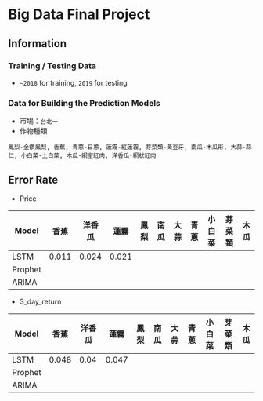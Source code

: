 # Big Data Final Project
## Information
### Training / Testing Data
* `~2018` for training, `2019` for testing
### Data for Building the Prediction Models
* 市場：`台北一`
* 作物種類
```
鳳梨-金鑽鳳梨, 香蕉, 青蔥-日蔥, 蓮霧-紅蓮霧, 芽菜類-黃豆牙, 南瓜-木瓜形, 大蒜-蒜仁, 小白菜-土白菜, 木瓜-網室紅肉, 洋香瓜-網狀紅肉
```

## Error Rate
* Price


| Model |香蕉 |洋香瓜 |蓮霧 |鳳梨 |南瓜 |大蒜 |青蔥 |小白菜 |芽菜類 |木瓜 |
| -------- | -------- | -------- | -------- | -------- | -------- | -------- | -------- | -------- | -------- | -------- |
| LSTM | 0.011 | 0.024 | 0.021 |      |      |      |      |      |      |      |
| Prophet |      |      |      |      |      |      |      |      |      |      |
| ARIMA |      |      |      |      |      |      |      |      |      |      |


* 3_day_return


| Model |香蕉 |洋香瓜 |蓮霧 |鳳梨 |南瓜 |大蒜 |青蔥 |小白菜 |芽菜類 |木瓜 |
| -------- | -------- | -------- | -------- | -------- | -------- | -------- | -------- | -------- | -------- | -------- |
| LSTM | 0.048 | 0.04 | 0.047 |      |      |      |      |      |      |      |
| Prophet |      |      |      |      |      |      |      |      |      |      |
| ARIMA |      |      |      |      |      |      |      |      |      |      |
